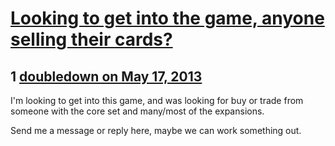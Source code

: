 # [Looking to get into the game, anyone selling their cards?](https://community.fantasyflightgames.com/topic/83965-looking-to-get-into-the-game-anyone-selling-their-cards/)

## 1 [doubledown on May 17, 2013](https://community.fantasyflightgames.com/topic/83965-looking-to-get-into-the-game-anyone-selling-their-cards/?do=findComment&comment=796258)

I'm looking to get into this game, and was looking for buy or trade from someone with the core set and many/most of the expansions.

Send me a message or reply here, maybe we can work something out.

